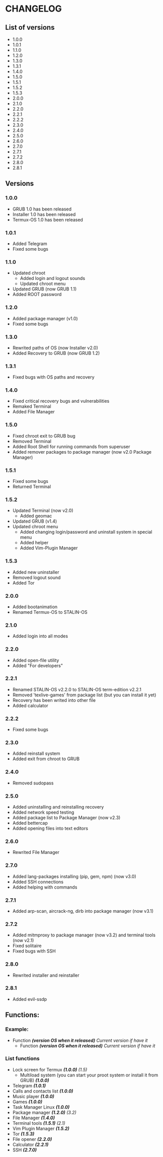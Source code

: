 # CHANGELOG

## List of versions

* 1.0.0
* 1.0.1
* 1.1.0
* 1.2.0
* 1.3.0
* 1.3.1
* 1.4.0
* 1.5.0
* 1.5.1
* 1.5.2
* 1.5.3
* 2.0.0
* 2.1.0
* 2.2.0
* 2.2.1
* 2.2.2
* 2.3.0
* 2.4.0
* 2.5.0
* 2.6.0
* 2.7.0
* 2.7.1
* 2.7.2
* 2.8.0
* 2.8.1

## Versions

### 1.0.0

* GRUB 1.0 has been released
* Installer 1.0 has been released
* Termux-OS 1.0 has been released

### 1.0.1

* Added Telegram
* Fixed some bugs

### 1.1.0

* Updated chroot
    * Added login and logout sounds
    * Updated chroot menu
* Updated GRUB (now GRUB 1.1)
* Added ROOT password

### 1.2.0
* Added package manager (v1.0)
* Fixed some bugs

### 1.3.0
* Rewrited paths of OS (now Installer v2.0)
* Added Recovery to GRUB (now GRUB 1.2)

### 1.3.1
* Fixed bugs with OS paths and recovery

### 1.4.0
* Fixed critical recovery bugs and vulnerabilities
* Remaked Terminal
* Added File Manager

### 1.5.0
* Fixed chroot exit to GRUB bug
* Removed Terminal
* Added Root Shell for running commands from superuser
* Added remover packages to package manager (now v2.0 Package Manager)

### 1.5.1
* Fixed some bugs
* Returned Terminal

### 1.5.2
* Updated Terminal (now v2.0)
    * Added geomac
* Updated GRUB (v1.4)
* Updated chroot menu
    * Added changing login/password and uninstall system in special menu
    * Added helper
    * Added Vim-Plugin Manager

### 1.5.3
* Added new uninstaller
* Removed logout sound
* Added Tor

### 2.0.0
* Added bootanimation
* Renamed Termux-OS to STALIN-OS

### 2.1.0
* Added login into all modes

### 2.2.0
* Added open-file utility
* Added "For developers"

### 2.2.1
* Renamed STALIN-OS v2.2.0 to STALIN-OS term-edition v2.2.1
* Removed 'texlive-games' from package list (but you can install it yet)
* Recovery has been writed into other file
* Added calculator

### 2.2.2
* Fixed some bugs

### 2.3.0
* Added reinstall system
* Added exit from chroot to GRUB

### 2.4.0
* Removed sudopass

### 2.5.0
* Added uninstalling and reinstalling recovery
* Added network speed testing
* Added package list to Package Manager (now v2.3)
* Added bettercap
* Added opening files into text editors

### 2.6.0
* Rewrited File Manager

### 2.7.0
* Added lang-packages installing (pip, gem, npm) (now v3.0)
* Added SSH connections
* Added helping with commands

### 2.7.1
* Added arp-scan, aircrack-ng, dirb into package manager (now v3.1)

### 2.7.2
* Added mitmproxy to package manager (now v3.2) and terminal tools (now v2.1)
* Fixed solitaire
* Fixed bugs with SSH

### 2.8.0
* Rewrited installer and reinstaller

### 2.8.1
* Added evil-ssdp

## Functions:

### Example:

* Function ***(version OS when it released)*** *Current version if have it*
    * Function ***(version OS when it released)*** *Current version if have it*

### List functions

* Lock screen for Termux ***(1.0.0)*** *(1.5)*
    * Multiload system (you can start your proot system or install it from GRUB) ***(1.0.0)***
* Telegram ***(1.0.1)***
* Calls and contacts list ***(1.0.0)***
* Music player ***(1.0.0)***
* Games ***(1.0.0)***
* Task Manager Linux ***(1.0.0)***
* Package manager ***(1.2.0)*** *(3.2)*
* File Manager ***(1.4.0)***
* Terminal tools ***(1.5.1)*** *(2.1)*
* Vim Plugin Manager ***(1.5.2)***
* Tor ***(1.5.3)***
* File opener ***(2.2.0)***
* Calculator ***(2.2.1)***
* SSH ***(2.7.0)***
